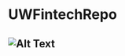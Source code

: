 # UWFintechRepo
![Alt Text](https://media4.giphy.com/media/scZPhLqaVOM1qG4lT9/giphy.gif?cid=ecf05e47z0zmoetpsvfborl2oh2jm75tlg15ern8t6zotnoi&rid=giphy.gif)
---


